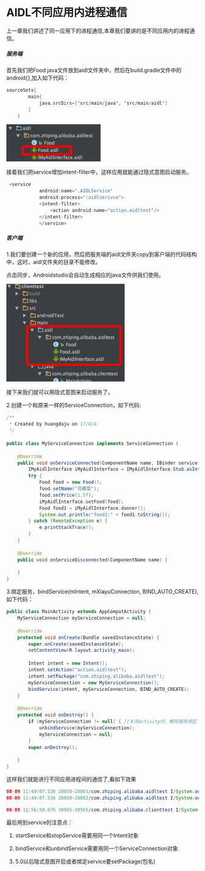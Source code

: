 # AIDL不同应用内进程通信

上一章我们讲述了同一应用下的进程通信,本章我们要讲的是不同应用内的进程通信。

##### 服务端

首先我们把Food.java文件放到aidl文件夹中，然后在build.gradle文件中的android{},加入如下代码：

```java
sourceSets{
        main{
            java.srcDirs=['src/main/java', 'src/main/aidl']
        }
    }
```

![](/assets/QQ20170809-77.png)

接着我们把service增加intent-filter中，这样应用就能通过隐式意图启动服务。

```java
 <service
            android:name=".AIDLService"
            android:process=":aidlserivce">
            <intent-filter>
                <action android:name="action.aidltest"/>
            </intent-filter>
            </service>
```

##### 客户端

1.我们要创建一个新的应用，然后把服务端的aidl文件夹copy到客户端的代码结构中，这时，aidl文件夹的目录不能修改。

点击同步，Androidstudio会自动生成相应的java文件供我们使用。

![](/assets/QQ20170809-99.png)

接下来我们就可以用隐式意图来启动服务了。

2.创建一个和原来一样的ServiceConnection，如下代码:

```java
/**
 * Created by huangdaju on 17/8/8.
 */

public class MyServiceConnection implements ServiceConnection {

    @Override
    public void onServiceConnected(ComponentName name, IBinder service) {
        IMyAidlInterface iMyAidlInterface = IMyAidlInterface.Stub.asInterface(service);
        try {
            Food food = new Food();
            food.setName("花椰菜");
            food.setPrice(1.5f);
            iMyAidlInterface.setFood(food);
            Food food1 = iMyAidlInterface.danner();
            System.out.println("food1:" + food1.toString());
        } catch (RemoteException e) {
            e.printStackTrace();
        }
    }

    @Override
    public void onServiceDisconnected(ComponentName name) {

    }
}
```

3.绑定服务，bindService\(mIntent, mXiayuConnection, BIND\_AUTO\_CREATE\),如下代码：

```java
public class MainActivity extends AppCompatActivity {
    MyServiceConnection myServiceConnection = null;

    @Override
    protected void onCreate(Bundle savedInstanceState) {
        super.onCreate(savedInstanceState);
        setContentView(R.layout.activity_main);

        Intent intent = new Intent();
        intent.setAction("action.aidltest");
        intent.setPackage("com.zhiping.alibaba.aidltest");
        myServiceConnection = new MyServiceConnection();
        bindService(intent, myServiceConnection, BIND_AUTO_CREATE);
    }

    @Override
    protected void onDestroy() {
        if (myServiceConnection != null) { //关闭activity时，解除服务绑定
            unbindService(myServiceConnection);
            myServiceConnection = null;
        }
        super.onDestroy();

    }
}
```

这样我们就能进行不同应用进程间的通信了,看如下效果

```java
08-09 11:49:07.536 28850-28863/com.zhiping.alibaba.aidltest I/System.out: 亲爱的，晚上想吃点啥: Food{name='花椰菜', price=1.5}
08-09 11:49:07.536 28850-28862/com.zhiping.alibaba.aidltest I/System.out: 亲爱的，晚上想吃点啥
```

```java
08-09 12:56:50.876 30565-30565/com.zhiping.alibaba.clienttest I/System.out: food1:Food{name='花椰菜111', price=1.6}
```

最后用到service的注意点：

1. startService和stopService需要用同一个Intent对象

2. bindService和unbindService需要用同一个ServiceConnection对象

3. 5.0以后隐式意图开启或者绑定service要setPackage\(包名\)



